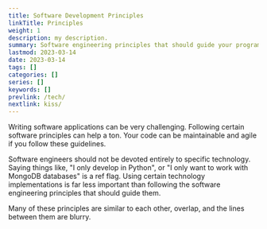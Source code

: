 ```yaml
---
title: Software Development Principles
linkTitle: Principles
weight: 1
description: my description.
summary: Software engineering principles that should guide your programming.
lastmod: 2023-03-14
date: 2023-03-14
tags: []
categories: []
series: []
keywords: []
prevlink: /tech/
nextlink: kiss/
---
```


Writing software applications can be very challenging.  Following certain software principles can help a ton.
Your code can be maintainable and agile if you follow these guidelines.

Software engineers should not be devoted entirely to specific technology.  Saying things like, 
"I only develop in Python", or "I only want to work with MongoDB databases" is a ref flag.
Using certain technology implementations is far less important than following the software
engineering principles that should guide them.

Many of these principles are similar to each other, overlap, and the lines between them are blurry.